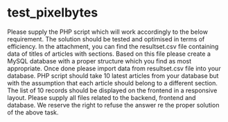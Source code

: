 # test_pixelbytes
Please supply the PHP script which will work accordingly to the below requirement.
The solution should be tested and optimised in terms of efficiency.
In the attachment, you can find the resultset.csv file containing data of titles of articles with sections.
Based on this file please create a MySQL database with a proper structure which you find as most appropriate.
Once done please import data from resultset.csv file into your database.
PHP script should take 10 latest articles from your database but with the assumption that each article should belong to a different section.
The list of 10 records should be displayed on the frontend in a responsive layout.
Please supply all files related to the backend, frontend and database.
We reserve the right to refuse the answer re the proper solution of the above task.

